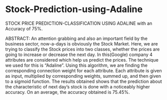 # Stock-Prediction-using-Adaline
STOCK PRICE PREDICTION-CLASSIFICATION USING ADALINE  with an Accuracy of 75%.


ABSTRACT:
An attention grabbing and also an important field by the business sector, now-a-days is obviously the Stock Market.
Here, we are trying to classify the Stock prices into two classes, whether the prices are going to increase or decrease the next day. 
In this(Google) company 4 attributes are considered which help us predict the prices. 
The technique we used for this is “Adaline”. Using this algorithm, we are finding the corresponding connection weight for each attribute. 
Each attribute is given as input, multiplied by corresponding weights, summed up, and then given to a sigmoid function. 
The results obtained shows that the prediction about the characteristic of next day’s stock is done with a noticeably higher accuracy. 
On an average, the accuracy obtained is 75.45%.
